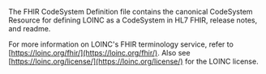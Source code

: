 The FHIR CodeSystem Definition file contains the canonical CodeSystem Resource for defining LOINC as a CodeSystem in HL7 FHIR, release notes, and readme.

For more information on LOINC's FHIR terminology service, refer to [https://loinc.org/fhir/](https://loinc.org/fhir/). Also see [https://loinc.org/license/](https://loinc.org/license/) for the LOINC license.